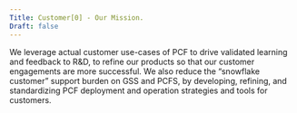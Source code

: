 ```yaml
---
Title: Customer[0] - Our Mission. 
Draft: false
---
```


We leverage actual customer use-cases of PCF to drive validated learning and feedback to R&D, 
to refine our products so that our customer engagements are more successful. 
We also reduce the “snowflake customer” support burden on GSS and PCFS, by developing, refining, 
and standardizing PCF deployment and operation strategies and tools for customers.
